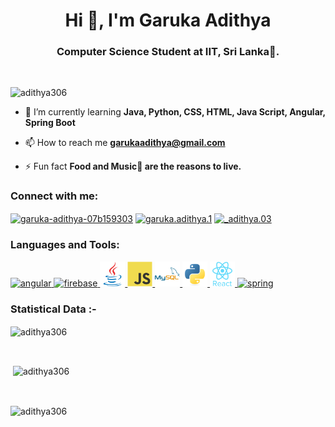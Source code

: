 <h1 align="center">Hi 👋, I'm Garuka Adithya</h1>
<h3 align="center">Computer Science Student at IIT, Sri Lanka🌟.</h3>

<br>

<p align="left"> <img src="https://komarev.com/ghpvc/?username=adithya306&label=Profile%20views&color=0e75b6&style=flat" alt="adithya306" /> </p>

- 🌱 I’m currently learning **Java, Python, CSS, HTML, Java Script, Angular, Spring Boot**

- 📫 How to reach me **garukaadithya@gmail.com**

- ⚡ Fun fact **Food and Music🎵 are the reasons to live.**

<h3 align="left">Connect with me:</h3>
<p align="left">
<a href="https://linkedin.com/in/garuka-adithya-07b159303" target="blank"><img align="center" src="https://raw.githubusercontent.com/rahuldkjain/github-profile-readme-generator/master/src/images/icons/Social/linked-in-alt.svg" alt="garuka-adithya-07b159303" height="30" width="40" /></a>
<a href="https://fb.com/garuka.adithya.1" target="blank"><img align="center" src="https://raw.githubusercontent.com/rahuldkjain/github-profile-readme-generator/master/src/images/icons/Social/facebook.svg" alt="garuka.adithya.1" height="30" width="40" /></a>
<a href="https://instagram.com/_adithya.03" target="blank"><img align="center" src="https://raw.githubusercontent.com/rahuldkjain/github-profile-readme-generator/master/src/images/icons/Social/instagram.svg" alt="_adithya.03" height="30" width="40" /></a>
</p>

<h3 align="left">Languages and Tools:</h3>
<p align="left"> <a href="https://angular.io" target="_blank" rel="noreferrer"> <img src="https://angular.io/assets/images/logos/angular/angular.svg" alt="angular" width="40" height="40"/> </a> <a href="https://firebase.google.com/" target="_blank" rel="noreferrer"> <img src="https://www.vectorlogo.zone/logos/firebase/firebase-icon.svg" alt="firebase" width="40" height="40"/> </a> <a href="https://www.java.com" target="_blank" rel="noreferrer"> <img src="https://raw.githubusercontent.com/devicons/devicon/master/icons/java/java-original.svg" alt="java" width="40" height="40"/> </a> <a href="https://developer.mozilla.org/en-US/docs/Web/JavaScript" target="_blank" rel="noreferrer"> <img src="https://raw.githubusercontent.com/devicons/devicon/master/icons/javascript/javascript-original.svg" alt="javascript" width="40" height="40"/> </a> <a href="https://www.mysql.com/" target="_blank" rel="noreferrer"> <img src="https://raw.githubusercontent.com/devicons/devicon/master/icons/mysql/mysql-original-wordmark.svg" alt="mysql" width="40" height="40"/> </a> <a href="https://www.python.org" target="_blank" rel="noreferrer"> <img src="https://raw.githubusercontent.com/devicons/devicon/master/icons/python/python-original.svg" alt="python" width="40" height="40"/> </a> <a href="https://reactjs.org/" target="_blank" rel="noreferrer"> <img src="https://raw.githubusercontent.com/devicons/devicon/master/icons/react/react-original-wordmark.svg" alt="react" width="40" height="40"/> </a> <a href="https://spring.io/" target="_blank" rel="noreferrer"> <img src="https://www.vectorlogo.zone/logos/springio/springio-icon.svg" alt="spring" width="40" height="40"/> </a> </p>

<h3>Statistical Data :-</h3>
<p><img align="center"
    src="https://github-readme-stats.vercel.app/api/top-langs?username=adithya306&show_icons=true&locale=en&bg_color=0d1117&text_color=ffffff&layout=compact"
    alt="adithya306" 
    bg_color=#808080/></p>

<br>

<p>&nbsp;<img align="center" src="https://github-readme-stats.vercel.app/api?username=adithya306&show_icons=true&locale=en&bg_color=0d1117&text_color=ffffff&repo=convoychat"
    alt="adithya306" /></p>

<br>

<p><img align="center" src="https://github-readme-streak-stats.herokuapp.com/?user=adithya306&theme=dark&background=0d1117&date_format=M%20j%5B%2C%20Y%5D" alt="adithya306" /></p>
      
